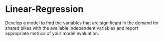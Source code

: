 # Linear-Regression
Develop a model to find the variables that are significant in the demand for shared bikes with the available independent variables and report appropriate metrics of your model evaluation.
